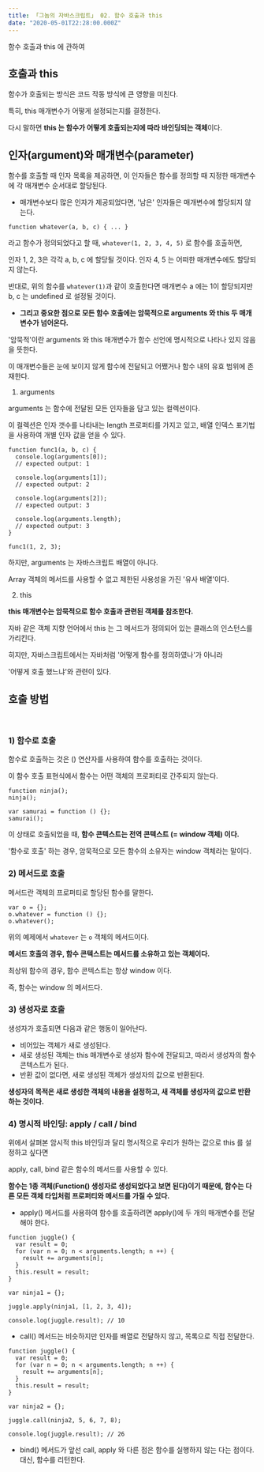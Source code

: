 ```yaml
---
title: 「그놈의 자바스크립트」 02. 함수 호출과 this
date: "2020-05-01T22:28:00.000Z"
---
```


함수 호출과 this 에 관하여

<!-- more -->

## 호출과 this

함수가 호출되는 방식은 코드 작동 방식에 큰 영향을 미친다.

특히, this 매개변수가 어떻게 설정되는지를 결정한다.

다시 말하면 **this 는 함수가 어떻게 호출되는지에 따라 바인딩되는 객체**이다.

## 인자(argument)와 매개변수(parameter)

함수를 호출할 때 인자 목록을 제공하면, 이 인자들은 함수를 정의할 때 지정한 매개변수에 각 매개변수 순서대로 할당된다.

- 매개변수보다 많은 인자가 제공되었다면, '남은' 인자들은 매개변수에 할당되지 않는다.

```
function whatever(a, b, c) { ... }
```

라고 함수가 정의되었다고 할 때, `whatever(1, 2, 3, 4, 5)` 로 함수를 호출하면,

인자 1, 2, 3은 각각 a, b, c 에 할당될 것이다. 인자 4, 5 는 어떠한 매개변수에도 할당되지 않는다.

반대로, 위의 함수를 `whatever(1)`과 같이 호출한다면 매개변수 a 에는 1이 할당되지만 b, c 는 undefined 로 설정될 것이다.

- **그리고 중요한 점으로 모든 함수 호출에는 암묵적으로 arguments 와 this 두 매개 변수가 넘어온다.**

'암묵적'이란 arguments 와 this 매개변수가 함수 선언에 명시적으로 나타나 있지 않음을 뜻한다.

이 매개변수들은 눈에 보이지 않게 함수에 전달되고 어쨌거나 함수 내의 유효 범위에 존재한다.

1. arguments

arguments 는 함수에 전달된 모든 인자들을 담고 있는 컬렉션이다.

이 컬렉션은 인자 갯수를 나타내는 length 프로퍼티를 가지고 있고, 배열 인덱스 표기법을 사용하여 개별 인자 값을 얻을 수 있다.

```
function func1(a, b, c) {
  console.log(arguments[0]);
  // expected output: 1

  console.log(arguments[1]);
  // expected output: 2

  console.log(arguments[2]);
  // expected output: 3

  console.log(arguments.length);
  // expected output: 3
}

func1(1, 2, 3);
```

하지만, arguments 는 자바스크립트 배열이 아니다.

Array 객체의 메서드를 사용할 수 없고 제한된 사용성을 가진 '유사 배열'이다.

2. this

**this 매개변수는 암묵적으로 함수 호출과 관련된 객체를 참조한다.**

자바 같은 객체 지향 언어에서 this 는 그 메서드가 정의되어 있는 클래스의 인스턴스를 가리킨다.

히지만, 자바스크립트에서는 자바처럼 '어떻게 함수를 정의하였나'가 아니라

'어떻게 호출 했느냐'와 관련이 있다.

## 호출 방법

<br />

### 1) 함수로 호출

함수로 호출하는 것은 () 연산자를 사용하여 함수를 호출하는 것이다.

이 함수 호출 표현식에서 함수는 어떤 객체의 프로퍼티로 간주되지 않는다.

```
function ninja();
ninja();

var samurai = function () {};
samurai();
```

이 상태로 호출되었을 때, **함수 콘텍스트는 전역 콘텍스트 (= window 객체) 이다.**

'함수로 호출' 하는 경우, 암묵적으로 모든 함수의 소유자는 window 객체라는 말이다.

### 2) 메서드로 호출

메서드란 객체의 프로퍼티로 할당된 함수를 말한다.

```
var o = {};
o.whatever = function () {};
o.whatever();
```

위의 예제에서 `whatever` 는 `o` 객체의 메서드이다.

**메서드 호출의 경우, 함수 콘텍스트는 메서드를 소유하고 있는 객체이다.**

최상위 함수의 경우, 함수 콘텍스트는 항상 window 이다.

즉, 함수는 window 의 메서드다.

### 3) 생성자로 호출

생성자가 호출되면 다음과 같은 행동이 일어난다.

- 비어있는 객체가 새로 생성된다.
- 새로 생성된 객체는 this 매개변수로 생성자 함수에 전달되고, 따라서 생성자의 함수 콘텍스트가 된다.
- 반환 값이 없다면, 새로 생성된 객체가 생성자의 값으로 반환된다.

**생성자의 목적은 새로 생성한 객체의 내용을 설정하고, 새 객체를 생성자의 값으로 반환하는 것이다.**


### 4) 명시적 바인딩: apply / call / bind

위에서 살펴본 암시적 this 바인딩과 달리 명시적으로 우리가 원하는 값으로 this 를 설정하고 싶다면

apply, call, bind 같은 함수의 메서드를 사용할 수 있다.

**함수는 1종 객체(Function() 생성자로 생성되었다고 보면 된다)이기 때문에, 함수는 다른 모든 객체 타입처럼 프로퍼티와 메서드를 가질 수 있다.**

- apply() 메서드를 사용하여 함수를 호출하려면 apply()에 두 개의 매개변수를 전달해야 한다.

```
function juggle() {
  var result = 0;
  for (var n = 0; n < arguments.length; n ++) {
    result += arguments[n];
  }
  this.result = result;
}

var ninja1 = {};

juggle.apply(ninja1, [1, 2, 3, 4]);

console.log(juggle.result); // 10
```

- call() 메서드는 비슷하지만 인자를 배열로 전달하지 않고, 목록으로 직접 전달한다.

```
function juggle() {
  var result = 0;
  for (var n = 0; n < arguments.length; n ++) {
    result += arguments[n];
  }
  this.result = result;
}

var ninja2 = {};

juggle.call(ninja2, 5, 6, 7, 8);

console.log(juggle.result); // 26
```

- bind() 메서드가 앞선 call, apply 와 다른 점은 함수를 실행하지 않는 다는 점이다. 대신, 함수를 리턴한다.
